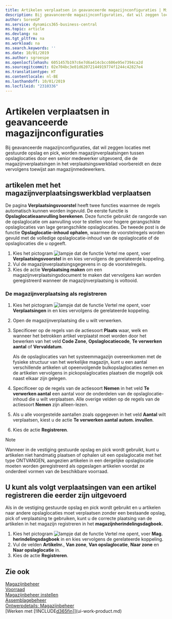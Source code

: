 ```yaml
---
title: Artikelen verplaatsen in geavanceerde magazijnconfiguraties | Microsoft Docs
description: Bij geavanceerde magazijnconfiguraties, dat wil zeggen locaties met gestuurde opslag en pick, worden magazijnverplaatsingen tussen opslaglocaties door een senior medewerker uitgevoerd, die de magazijnverplaatsingen in het verplaatsingswerkblad voorbereidt en deze vervolgens toewijst aan magazijnmedewerkers.
author: SorenGP
ms.service: dynamics365-business-central
ms.topic: article
ms.devlang: na
ms.tgt_pltfrm: na
ms.workload: na
ms.search.keywords: ''
ms.date: 10/01/2019
ms.author: sgroespe
ms.openlocfilehash: 6051457b197c6e7d6a414cbcc606e95e7394ca2d
ms.sourcegitcommit: 02e704bc3e01d62072144919774f1244c42827e4
ms.translationtype: HT
ms.contentlocale: nl-BE
ms.lasthandoff: 10/01/2019
ms.locfileid: "2310336"
---
```

# <a name="move-items-in-advanced-warehouse-configurations"></a>Artikelen verplaatsen in geavanceerde magazijnconfiguraties
Bij geavanceerde magazijnconfiguraties, dat wil zeggen locaties met gestuurde opslag en pick, worden magazijnverplaatsingen tussen opslaglocaties door een senior medewerker uitgevoerd, die de magazijnverplaatsingen in het verplaatsingswerkblad voorbereidt en deze vervolgens toewijst aan magazijnmedewerkers.  

## <a name="to-move-items-with-the-warehouse-movement-worksheet"></a>artikelen met het magazijnverplaatsingswerkblad verplaatsen
De pagina **Verplaatsingsvoorstel** heeft twee functies waarmee de regels automatisch kunnen worden ingevuld. De eerste functie is **Opslaglocatieaanvulling berekenen**. Deze functie gebruikt de rangorde van de opslaglocatie om aanvulling voor te stellen voor hogere gerangschikte opslaglocaties van lage gerangschikte opslaglocaties. De tweede post is de functie **Opslaglocatie-inhoud ophalen**, waarmee de voorstelregels worden gevuld met de volledige opslaglocatie-inhoud van de opslaglocatie of de opslaglocaties die u opgeeft.

1.  Kies het pictogram ![lampje dat de functie Vertel me opent](media/ui-search/search_small.png "Vertel me wat u wilt doen"), voer **Verplaatsingsvoorstel** in en kies vervolgens de gerelateerde koppeling.  
2.  Vul de magazijnverplaatsingsgegevens in op de voorstelregels.  
3. Kies de actie **Verplaatsing maken** om een magazijnverplaatsingsdocument te maken dat vervolgens kan worden geregistreerd wanneer de magazijnverplaatsing is voltooid.  

### <a name="to-register-the-warehouse-movement"></a>De magazijnverplaatsing als registreren  
1.  Kies het pictogram ![lampje dat de functie Vertel me opent](media/ui-search/search_small.png "Vertel me wat u wilt doen"), voer **Verplaatsingen** in en kies vervolgens de gerelateerde koppeling.  
2.  Open de magazijnverplaatsing die u wilt verwerken.  
3.  Specificeer op de regels van de actiesoort **Plaats** waar, welk en wanneer het betrokken artikel verplaatst moet worden door het bewerken van het veld **Code Zone**, **Opslaglocatiecode**, **Te verwerken aantal** of **Vervaldatum**.  

    Als de opslaglocaties van het systeemmagazijn overeenkomen met de fysieke structuur van het werkelijke magazijn, kunt u een aantal verschillende artikelen uit opeenvolgende bulkopslaglocaties nemen en de artikelen vervolgens in pickopslaglocaties plaatsen die mogelijk ook naast elkaar zijn gelegen.  
4.  Specificeer op de regels van de actiesoort **Nemen** in het veld **Te verwerken aantal** een aantal voor de onderdelen van de opslaglocatie-inhoud die u wilt verplaatsen. Alle overige velden op de regels van de actiesoort **Nemen** zijn alleen-lezen.  
5.  Als u alle voorgestelde aantallen zoals opgegeven in het veld **Aantal** wilt verplaatsen, kiest u de actie **Te verwerken aantal autom. invullen**.  
6. Kies de actie **Registreren**.  

> [!NOTE]  
>  Wanneer in de vestiging gestuurde opslag en pick wordt gebruikt, kunt u artikelen niet handmatig plaatsen of ophalen uit een opslaglocatie met het type ONTVANGEN, aangezien artikelen in een dergelijke opslaglocatie moeten worden geregistreerd als opgeslagen artikelen voordat ze onderdeel vormen van de beschikbare voorraad.

## <a name="to-register-the-movement-of-an-item-that-has-already-occurred"></a>U kunt als volgt verplaatsingen van een artikel registreren die eerder zijn uitgevoerd  
Als in de vestiging gestuurde opslag en pick wordt gebruikt en u artikelen naar andere opslaglocaties moet verplaatsen zonder een bestaande opslag, pick of verplaatsing te gebruiken, kunt u de correcte plaatsing van de artikelen in het magazijn registreren in het **magazijnherindelingsdagboek.**

1.  Kies het pictogram ![lampje dat de functie Vertel me opent](media/ui-search/search_small.png "Vertel me wat u wilt doen"), voer **Mag. herindelingsdagboek** in en kies vervolgens de gerelateerde koppeling.  
2.  Vul de velden **Artikelnr.**, **Van zone**, **Van opslaglocatie**, **Naar zone** en **Naar opslaglocatie** in.  
3.  Kies de actie **Registreren**.  

## <a name="see-also"></a>Zie ook  
[Magazijnbeheer](warehouse-manage-warehouse.md)  
[Voorraad](inventory-manage-inventory.md)  
[Magazijnbeheer instellen](warehouse-setup-warehouse.md)     
[Assemblagebeheer](assembly-assemble-items.md)    
[Ontwerpdetails: Magazijnbeheer](design-details-warehouse-management.md)  
[Werken met [!INCLUDE[d365fin](includes/d365fin_md.md)]](ui-work-product.md)
